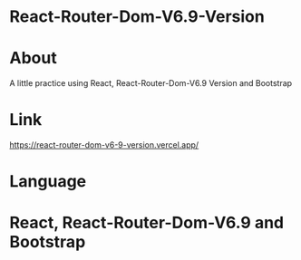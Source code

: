 # React-Router-Dom-V6.9-Version

# About

A little practice using React, React-Router-Dom-V6.9 Version and Bootstrap

# Link 

https://react-router-dom-v6-9-version.vercel.app/

# Language

# React, React-Router-Dom-V6.9 and Bootstrap